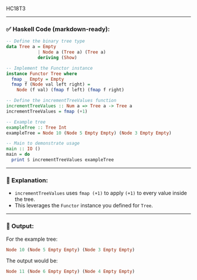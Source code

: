 HC18T3

---

### ✅ Haskell Code (markdown-ready):

```haskell
-- Define the binary tree type
data Tree a = Empty
            | Node a (Tree a) (Tree a)
            deriving (Show)

-- Implement the Functor instance
instance Functor Tree where
  fmap _ Empty = Empty
  fmap f (Node val left right) =
    Node (f val) (fmap f left) (fmap f right)

-- Define the incrementTreeValues function
incrementTreeValues :: Num a => Tree a -> Tree a
incrementTreeValues = fmap (+1)

-- Example tree
exampleTree :: Tree Int
exampleTree = Node 10 (Node 5 Empty Empty) (Node 3 Empty Empty)

-- Main to demonstrate usage
main :: IO ()
main = do
  print $ incrementTreeValues exampleTree
```

---

### 🧠 Explanation:

* `incrementTreeValues` uses `fmap (+1)` to apply `(+1)` to every value inside the tree.
* This leverages the `Functor` instance you defined for `Tree`.

---

### 🧪 Output:

For the example tree:

```haskell
Node 10 (Node 5 Empty Empty) (Node 3 Empty Empty)
```

The output would be:

```haskell
Node 11 (Node 6 Empty Empty) (Node 4 Empty Empty)
```

